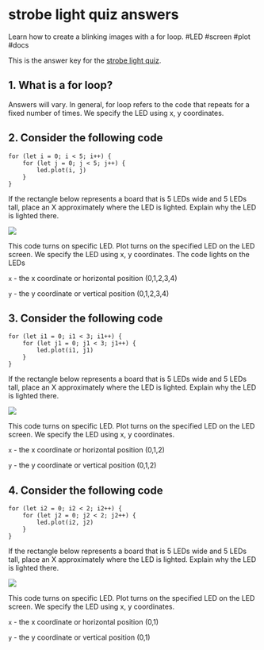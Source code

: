 # strobe light quiz answers

Learn how to create a blinking images with a for loop. #LED #screen #plot #docs

This is the answer key for the [strobe light quiz](/microbit/lessons/strobe-light/quiz).

## 1. What is a for loop?

Answers will vary. In general, for loop refers to the code that repeats for a fixed number of times. We specify the LED using x, y coordinates.

## 2. Consider the following code

```
for (let i = 0; i < 5; i++) {
    for (let j = 0; j < 5; j++) {
        led.plot(i, j)
    }
}
```

If the rectangle below represents a board that is 5 LEDs wide and 5 LEDs tall, place an X approximately where the LED is lighted. Explain why the LED is lighted there.

![](/static/mb/lessons/cascade-0.png)

This code turns on specific LED. Plot turns on the specified LED on the LED screen. We specify the LED using x, y coordinates. The code lights on the LEDs

``x`` - the x coordinate or horizontal position (0,1,2,3,4)

``y`` - the y coordinate or vertical position (0,1,2,3,4)

## 3. Consider the following code

```
for (let i1 = 0; i1 < 3; i1++) {
    for (let j1 = 0; j1 < 3; j1++) {
        led.plot(i1, j1)
    }
}
```

If the rectangle below represents a board that is 5 LEDs wide and 5 LEDs tall, place an X approximately where the LED is lighted. Explain why the LED is lighted there.

![](/static/mb/lessons/cascade-1.png)

This code turns on specific LED. Plot turns on the specified LED on the LED screen. We specify the LED using x, y coordinates.

``x`` - the x coordinate or horizontal position (0,1,2)

``y`` - the y coordinate or vertical position (0,1,2)

## 4. Consider the following code

```
for (let i2 = 0; i2 < 2; i2++) {
    for (let j2 = 0; j2 < 2; j2++) {
        led.plot(i2, j2)
    }
}
```

If the rectangle below represents a board that is 5 LEDs wide and 5 LEDs tall, place an X approximately where the LED is lighted. Explain why the LED is lighted there.

![](/static/mb/lessons/cascade-2.png)

This code turns on specific LED. Plot turns on the specified LED on the LED screen. We specify the LED using x, y coordinates.

``x`` - the x coordinate or horizontal position (0,1)

``y`` - the y coordinate or vertical position (0,1)

